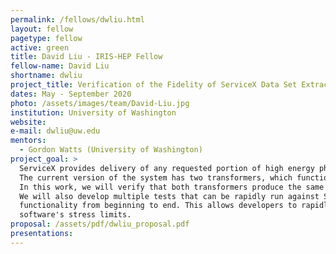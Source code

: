 ```yaml
---
permalink: /fellows/dwliu.html
layout: fellow
pagetype: fellow
active: green
title: David Liu - IRIS-HEP Fellow
fellow-name: David Liu
shortname: dwliu
project_title: Verification of the Fidelity of ServiceX Data Set Extractions Using Python and C++
dates: May - September 2020
photo: /assets/images/team/David-Liu.jpg
institution: University of Washington
website:
e-mail: dwliu@uw.edu
mentors:
  - Gordon Watts (University of Washington)
project_goal: >
  ServiceX provides delivery of any requested portion of high energy physics data sets for analysis. 
  The current version of the system has two transformers, which function for Python and C++. 
  In this work, we will verify that both transformers produce the same outputs when queried. 
  We will also develop multiple tests that can be rapidly run against ServiceX to test the whole system's
  functionality from beginning to end. This allows developers to rapidly find and fix bugs and test the 
  software's stress limits. 
proposal: /assets/pdf/dwliu_proposal.pdf
presentations:
---
```

